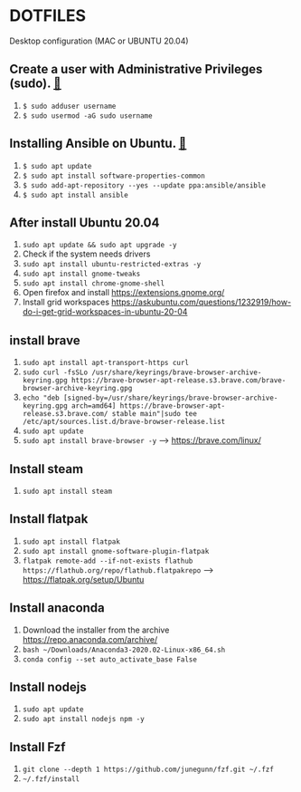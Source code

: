 # DOTFILES
Desktop configuration (MAC or UBUNTU 20.04)

## Create a user with Administrative Privileges (sudo). [📎](https://cloudcone.com/docs/article/how-to-create-a-user-on-ubuntu-20-04/)

1. `$ sudo adduser username`
2. `$ sudo usermod -aG sudo username`

## Installing Ansible on Ubuntu. [📎](https://docs.ansible.com/ansible/latest/installation_guide/intro_installation.html#installing-ansible-on-ubuntu)

1. `$ sudo apt update`
2. `$ sudo apt install software-properties-common`
3. `$ sudo add-apt-repository --yes --update ppa:ansible/ansible`
4. `$ sudo apt install ansible`

## After install Ubuntu 20.04
1. `sudo apt update && sudo apt upgrade -y`
2. Check if the system needs drivers
3. `sudo apt install ubuntu-restricted-extras -y`
4. `sudo apt install gnome-tweaks`
5. `sudo apt install chrome-gnome-shell`
6. Open firefox and install https://extensions.gnome.org/
7. Install grid workspaces https://askubuntu.com/questions/1232919/how-do-i-get-grid-workspaces-in-ubuntu-20-04


## install brave
1. `sudo apt install apt-transport-https curl`
2. `sudo curl -fsSLo /usr/share/keyrings/brave-browser-archive-keyring.gpg https://brave-browser-apt-release.s3.brave.com/brave-browser-archive-keyring.gpg`
3. `echo "deb [signed-by=/usr/share/keyrings/brave-browser-archive-keyring.gpg arch=amd64] https://brave-browser-apt-release.s3.brave.com/ stable main"|sudo tee /etc/apt/sources.list.d/brave-browser-release.list`
4. `sudo apt update`
5. `sudo apt install brave-browser -y` --> https://brave.com/linux/

## Install steam
1. `sudo apt install steam`

## Install flatpak
1. `sudo apt install flatpak`
2. `sudo apt install gnome-software-plugin-flatpak`
3. `flatpak remote-add --if-not-exists flathub https://flathub.org/repo/flathub.flatpakrepo` --> https://flatpak.org/setup/Ubuntu

## Install anaconda
1. Download the installer from the archive https://repo.anaconda.com/archive/
2. `bash ~/Downloads/Anaconda3-2020.02-Linux-x86_64.sh`
3. `conda config --set auto_activate_base False`

## Install nodejs
1. `sudo apt update`
2. `sudo apt install nodejs npm -y`

## Install Fzf
1. `git clone --depth 1 https://github.com/junegunn/fzf.git ~/.fzf`
2. `~/.fzf/install`
